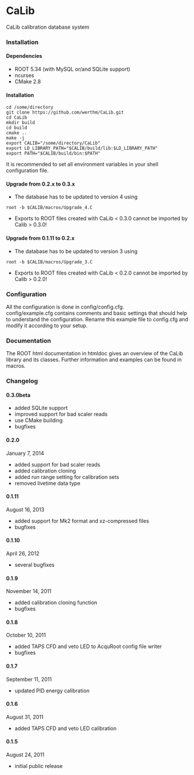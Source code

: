 # CaLib

CaLib calibration database system

### Installation

#### Dependencies
* ROOT 5.34 (with MySQL or/and SQLite support)
* ncurses
* CMake 2.8

#### Installation
```
cd /some/directory
git clone https://github.com/werthm/CaLib.git
cd CaLib
mkdir build
cd build
cmake ..
make -j
export CALIB="/some/directory/CaLib"
export LD_LIBRARY_PATH="$CALIB/build/lib:$LD_LIBRARY_PATH"
export PATH="$CALIB/build/bin:$PATH"
```
It is recommended to set all environment variables in your shell configuration file.

#### Upgrade from 0.2.x to 0.3.x
* The database has to be updated to version 4 using

```
root -b $CALIB/macros/Upgrade_4.C
```

* Exports to ROOT files created with CaLib < 0.3.0 cannot be imported by Calib > 0.3.0!

#### Upgrade from 0.1.11 to 0.2.x
* The database has to be updated to version 3 using

```
root -b $CALIB/macros/Upgrade_3.C
```

* Exports to ROOT files created with CaLib < 0.2.0 cannot be imported by Calib > 0.2.0!

### Configuration

All the configuration is done in config/config.cfg.  
config/example.cfg contains comments and basic settings that should
help to understand the configuration. Rename this example file to config.cfg
and modify it according to your setup.

### Documentation

The ROOT html documentation in htmldoc gives an overview of the 
CaLib library and its classes.
Further information and examples can be found in macros.

### Changelog

#### 0.3.0beta
* added SQLite support
* improved support for bad scaler reads
* use CMake building
* bugfixes

#### 0.2.0
January 7, 2014
* added support for bad scaler reads
* added calibration cloning
* added run range setting for calibration sets
* removed livetime data type

#### 0.1.11
August 16, 2013
* added support for Mk2 format and xz-compressed files
* bugfixes

#### 0.1.10
April 26, 2012
* several bugfixes

#### 0.1.9
November 14, 2011
* added calibration cloning function
* bugfixes

#### 0.1.8
October 10, 2011
* added TAPS CFD and veto LED to AcquRoot config file writer
* bugfixes

#### 0.1.7
September 11, 2011
* updated PID energy calibration

#### 0.1.6
August 31, 2011
* added TAPS CFD and veto LED calibration

#### 0.1.5
August 24, 2011
* initial public release

